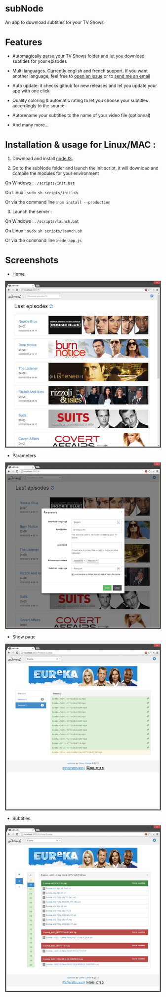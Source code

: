 subNode
=======

An app to download subtitles for your TV Shows


# Features
* Automagically parse your TV Shows folder and let you download subtitles for your episodes

* Multi languages. Currently english and french support. If you want another language, feel free to [open an issue](https://github.com/ocombe/subNode/issues) or to [send me an email](mailto:olivier.combe+githubsubnode@gmail.com?subject=subNode)

* Auto update: it checks github for new releases and let you update your app with one click

* Quality coloring & automatic rating to let you choose your subtitles accordingly to the source

* Autorename your subtitles to the name of your video file (optionnal)

* And many more...


# Installation & usage for Linux/MAC :
1. Download and install [nodeJS](http://nodejs.org/download/).


2. Go to the subNode folder and launch the init script, it will download and compile the modules for your environment

  On Windows : ```./scripts/init.bat```

  On Linux : ```sudo sh scripts/init.sh```

  Or via the command line :```npm install --production```


3. Launch the server :

  On Windows : ```./scripts/launch.bat```

  On Linux : ```sudo sh scripts/launch.sh```

  Or via the command line :```node app.js```

# Screenshots
* Home

[![Home](img/home.jpg)](img/home.jpg)


* Parameters

[![Parameters](img/params.jpg)](img/params.jpg)


* Show page

[![Show page](img/shows.jpg)](img/shows.jpg)


* Subtitles

[![Subtitles](img/subtitles.jpg)](img/subtitles.jpg)